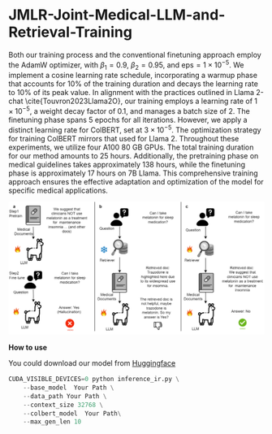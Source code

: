 # JMLR-Joint-Medical-LLM-and-Retrieval-Training

Both our training process and the conventional finetuning approach employ the AdamW optimizer, with $\beta_1 = 0.9$, $\beta_2 = 0.95$, and $\text{eps} = 1 \times 10^{-5}$. We implement a cosine learning rate schedule, incorporating a warmup phase that accounts for 10% of the training duration and decays the learning rate to 10% of its peak value. In alignment with the practices outlined in Llama 2-chat \cite{Touvron2023Llama2O}, our training employs a learning rate of $1 \times 10^{-5}$, a weight decay factor of 0.1, and manages a batch size of 2. The finetuning phase spans 5 epochs for all iterations. However, we apply a distinct learning rate for ColBERT, set at $3 \times 10^{-5}$. The optimization strategy for training ColBERT mirrors that used for Llama 2. Throughout these experiments, we utilize four A100 80 GB GPUs. The total training duration for our method amounts to 25 hours. Additionally, the pretraining phase on medical guidelines takes approximately 138 hours, while the finetuning phase is approximately 17 hours on 7B Llama. This comprehensive training approach ensures the effective adaptation and optimization of the model for specific medical applications.

![Image text](https://github.com/believewhat/JMLR-Joint-Medical-LLM-and-Retrieval-Training/blob/main/figure/sample_figure.png)

**How to use**

You could download our model from [Huggingface]([https://drive.google.com/file/d/1wwXYF9ictgZQ0DyxRsbkP5M6tXHxExsC/view?usp=sharing](https://huggingface.co/akemiH/JMLR))

```python
CUDA_VISIBLE_DEVICES=0 python inference_ir.py \
    --base_model  Your Path \
    --data_path Your Path \
    --context_size 32768 \
    --colbert_model  Your Path\
    --max_gen_len 10
```
